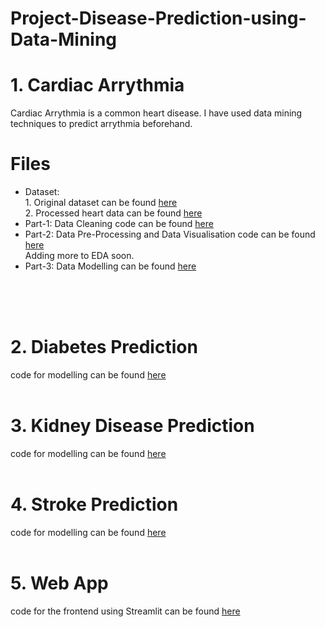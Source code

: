 # Project-Disease-Prediction-using-Data-Mining

# 1. Cardiac Arrythmia<br>
Cardiac Arrythmia is a common heart disease. I have used data mining techniques to predict arrythmia beforehand.
<br>
# Files <br>
+ Dataset: <br>1. Original dataset can be found <a href ="https://github.com/harsh2k1/Multi-Class-Disease-Prediction/blob/main/Final%20Code/Cardiac%20Arrythmia/data/arrhythmia.csv">here</a><br>2. Processed heart data can be found <a href ="https://github.com/harsh2k1/Multi-Class-Disease-Prediction/blob/main/Final%20Code/Cardiac%20Arrythmia/data/processedheartdata.csv">here</a><br>
+ Part-1: Data Cleaning code can be found <a href = "https://github.com/harsh2k1/Multi-Class-Disease-Prediction/blob/main/Final%20Code/Cardiac%20Arrythmia/CardiacArrythmiaPrediction_Part1-DataCleaning.ipynb">here</a><br>
+ Part-2: Data Pre-Processing and Data Visualisation code can be found <a href = "https://github.com/harsh2k1/Multi-Class-Disease-Prediction/blob/main/Final%20Code/Cardiac%20Arrythmia/CardiacArrythmiaPrediction-Part2-DataVisualisation.ipynb">here</a><br>Adding more to EDA soon.<br>
+ Part-3: Data Modelling can be found <a href = "https://github.com/harsh2k1/Multi-Class-Disease-Prediction/blob/main/Final%20Code/Cardiac%20Arrythmia/CardiacArrythmiaPrediction-Part3-Modelling.ipynb">here</a><br><br>


<br><br>
# 2. Diabetes Prediction
code for modelling can be found <a href = "https://github.com/harsh2k1/Project-Multiple-Disease-Prediction-Web-App/blob/main/DiabetesPrediction.ipynb">here</a>
<br><br>
# 3. Kidney Disease Prediction
code for modelling can be found <a href = "https://github.com/harsh2k1/Project-Multiple-Disease-Prediction-Web-App/blob/main/kidneyDiseasePrediction.ipynb">here</a>
<br><br>
# 4. Stroke Prediction
code for modelling can be found <a href = 'https://github.com/harsh2k1/Project-Multiple-Disease-Prediction-Web-App/blob/main/Stroke_Prediction.ipynb'>here</a>
<br><br>
# 5. Web App
code for the frontend using Streamlit can be found <a href = 'https://github.com/harsh2k1/Project-Multiple-Disease-Prediction-Web-App/blob/main/app.py'>here</a>
